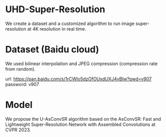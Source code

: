 # UHD-Super-Resolution
We create a dataset and a customized algorithm to run image super-resolution at 4K resolution in real time.


# Dataset (Baidu cloud)


We used bilinear interpolation and JPEG compression (compression rate from random).


url: https://pan.baidu.com/s/1rCWIo5dzOfOUxdUXJ4vBIw?pwd=v907 
password: v907 

# Model 

We propose the U-AsConvSR algorithm based on the AsConvSR: Fast and Lightweight Super-Resolution Network with Assembled Convolutions at CVPR 2023.
